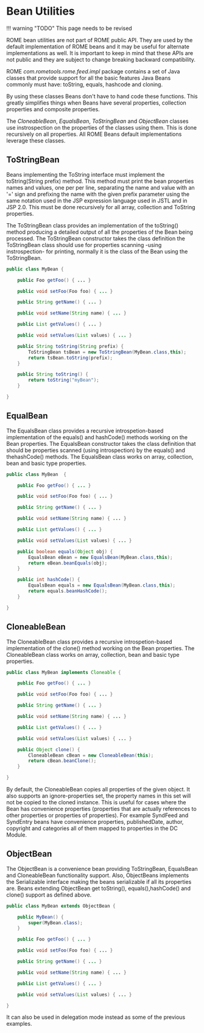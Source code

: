 # Bean Utilities

!!! warning "TODO"
    This page needs to be revised

ROME bean utilities are not part of ROME public API. They are used by the
default implementation of ROME beans and it may be useful for alternate
implementations as well. It is important to keep in mind that these APIs are not
public and they are subject to change breaking backward compatibility.

ROME *com.rometools.rome.feed.impl* package contains a set of Java classes that
provide support for all the basic features Java Beans commonly must have:
toString, equals, hashcode and cloning.

By using these classes Beans don't have to hand code these functions. This
greatly simplifies things when Beans have several properties, collection
properties and composite properties.

The *CloneableBean*, *EqualsBean*, *ToStringBean* and *ObjectBean* classes use
instrospection on the properties of the classes using them. This is done
recursively on all properties. All ROME Beans default implementations leverage
these classes.

## ToStringBean

Beans implementing the ToString interface must implement the toString(String
prefix) method. This method must print the bean properties names and values, one
per per line, separating the name and value with an '=' sign and prefixing the
name with the given prefix parameter using the same notation used in the JSP
expression language used in JSTL and in JSP 2.0. This must be done recursively
for all array, collection and ToString properties.

The ToStringBean class provides an implementation of the toString() method
producing a detailed output of all the properties of the Bean being processed.
The ToStringBean constructor takes the class definition the ToStringBean class
should use for properties scanning -using instrospection- for printing, normally
it is the class of the Bean using the ToStringBean.

```java
public class MyBean {

    public Foo getFoo() { ... }

    public void setFoo(Foo foo) { ... }

    public String getName() { ... }

    public void setName(String name) { ... }

    public List getValues() { ... }

    public void setValues(List values) { ... }

    public String toString(String prefix) {
        ToStringBean tsBean = new ToStringBean(MyBean.class,this);
        return tsBean.toString(prefix);
    }

    public String toString() {
        return toString("myBean");
    }

}
```

## EqualBean

The EqualsBean class provides a recursive introspetion-based implementation of
the equals() and hashCode() methods working on the Bean properties. The
EqualsBean constructor takes the class definition that should be properties
scanned (using introspection) by the equals() and thehashCode() methods. The
EqualsBean class works on array, collection, bean and basic type properties.

```java
public class MyBean  {

    public Foo getFoo() { ... }

    public void setFoo(Foo foo) { ... }

    public String getName() { ... }

    public void setName(String name) { ... }

    public List getValues() { ... }

    public void setValues(List values) { ... }

    public boolean equals(Object obj) {
        EqualsBean eBean = new EqualsBean(MyBean.class,this);
        return eBean.beanEquals(obj);
    }

    public int hashCode() {
        EqualsBean equals = new EqualsBean(MyBean.class,this);
        return equals.beanHashCode();
    }

}
```

## CloneableBean

The CloneableBean class provides a recursive introspetion-based implementation
of the clone() method working on the Bean properties. The CloneableBean class
works on array, collection, bean and basic type properties.

```java
public class MyBean implements Cloneable {

    public Foo getFoo() { ... }

    public void setFoo(Foo foo) { ... }

    public String getName() { ... }

    public void setName(String name) { ... }

    public List getValues() { ... }

    public void setValues(List values) { ... }

    public Object clone() {
        CloneableBean cBean = new CloneableBean(this);
        return cBean.beanClone();
    }

}
```

By default, the CloneableBean copies all properties of the given object. It also
supports an ignore-properties set, the property names in this set will not be
copied to the cloned instance. This is useful for cases where the Bean has
convenience properties (properties that are actually references to other
properties or properties of properties). For example SyndFeed and SyndEntry
beans have convenience properties, publishedDate, author, copyright and
categories all of them mapped to properties in the DC Module.

## ObjectBean

The ObjectBean is a convenience bean providing ToStringBean, EqualsBean and
CloneableBean functionality support. Also, ObjectBeans implements the
Serializable interface making the beans serializable if all its properties are.
Beans extending ObjectBean get toString(), equals(),hashCode() and clone()
support as defined above.

```java
public class MyBean extends ObjectBean {

    public MyBean() {
        super(MyBean.class);
    }

    public Foo getFoo() { ... }

    public void setFoo(Foo foo) { ... }

    public String getName() { ... }

    public void setName(String name) { ... }

    public List getValues() { ... }

    public void setValues(List values) { ... }

}
```

It can also be used in delegation mode instead as some of the previous examples.
